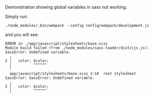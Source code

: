 Demonstration showing global variables in sass not working.

Simply run:

`./node_modules/.bin/webpack --config config/webpack/development.js`

and you will see:

```
ERROR in ./app/javascript/stylesheets/base.scss
Module build failed (from ./node_modules/sass-loader/dist/cjs.js):
SassError: Undefined variable.
  ╷
2 │   color: $color;
  │          ^^^^^^
  ╵
  app/javascript/stylesheets/base.scss 2:10  root stylesheet
SassError: SassError: Undefined variable.
  ╷
2 │   color: $color;
  │          ^^^^^^
```
